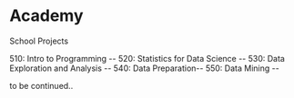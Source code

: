 # Academy
School Projects

510: Intro to Programming --
520: Statistics for Data Science -- 
530: Data Exploration and Analysis -- 
540: Data Preparation-- 
550: Data Mining -- 

to be continued..
